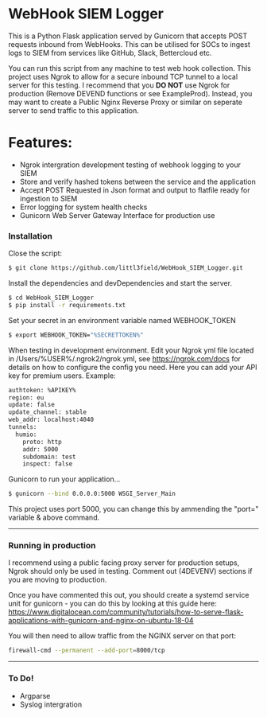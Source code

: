 # WebHook SIEM Logger

This is a Python Flask application served by Gunicorn that accepts POST requests inbound from WebHooks. This can be utilised for SOCs to ingest logs to SIEM from services like GitHub, Slack, Bettercloud etc. 

You can run this script from any machine to test web hook collection. This project uses Ngrok to allow for a secure inbound TCP tunnel to a local server for this testing. I recommend that you **DO NOT** use Ngrok for production (Remove DEVEND functions or see ExampleProd). Instead, you may want to create a Public Nginx Reverse Proxy or similar on seperate server to send traffic to this application.

# Features:

* Ngrok intergration development testing of webhook logging to your SIEM
* Store and verify hashed tokens between the service and the application 
* Accept POST Requested in Json format and output to flatfile ready for ingestion to SIEM
* Error logging for system health checks
* Gunicorn Web Server Gateway Interface for production use

### Installation
Close the script:
```sh
$ git clone https://github.com/littl3field/WebHook_SIEM_Logger.git
```

Install the dependencies and devDependencies and start the server.

```sh
$ cd WebHook_SIEM_Logger
$ pip install -r requirements.txt
```
Set your secret in an environment variable named WEBHOOK_TOKEN
```sh
$ export WEBHOOK_TOKEN="%SECRETTOKEN%"
```

When testing in development environment. Edit your Ngrok yml file located in /Users/%USER%/.ngrok2/ngrok.yml, see https://ngrok.com/docs for details on how to configure the config you need. Here you can add your API key for premium users. Example:
```sh
authtoken: %APIKEY%
region: eu
update: false
update_channel: stable
web_addr: localhost:4040
tunnels:
  humio:
    proto: http
    addr: 5000
    subdomain: test
    inspect: false

```

Gunicorn to run your application...

```sh
$ gunicorn --bind 0.0.0.0:5000 WSGI_Server_Main
```

This project uses port 5000, you can change this by ammending the "port=" variable & above command.

_____

### Running in production 
I recommend using a public facing proxy server for production setups, Ngrok should only be used in testing. Comment out (4DEVENV) sections if you are moving to production.

Once you have commented this out, you should create a systemd service unit for gunicorn - you can do this by looking at this guide here: https://www.digitalocean.com/community/tutorials/how-to-serve-flask-applications-with-gunicorn-and-nginx-on-ubuntu-18-04

You will then need to allow traffic from the NGINX server on that port:

```sh
firewall-cmd --permanent --add-port=8000/tcp
```
_____

### To Do!

* Argparse 
* Syslog intergration 
